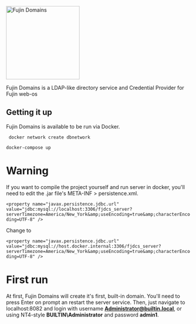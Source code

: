 <img src="https://cdn.vespotok.net/img/fujindomains.svg" alt="Fujin Domains" width="200"/>

Fujin Domains is a LDAP-like directory service and Credential Provider for Fujin web-os

## Getting it up
Fujin Domains is available to be run via Docker.


``
docker network create dbnetwork``

``
docker-compose up
``

# Warning

If you want to compile the project yourself and run server in docker, you'll need to edit the .jar file's META-INF > persistence.xml.

``
<property name="javax.persistence.jdbc.url"
value="jdbc:mysql://localhost:3306/fjdcs_server?serverTimezone=America/New_York&amp;useEncoding=true&amp;characterEncoding=UTF-8" />
``

Change to

``
<property name="javax.persistence.jdbc.url"
value="jdbc:mysql://host.docker.internal:3306/fjdcs_server?serverTimezone=America/New_York&amp;useEncoding=true&amp;characterEncoding=UTF-8" />
``

# First run

At first, Fujin Domains will create it's first, built-in domain. You'll need to press Enter on prompt an restart the server service.
Then, just navigate to localhost:8082 and login with username **Administrator@builtin.local**, or using NT4-style **BUILTIN\Administrator** and password **admin1**.
